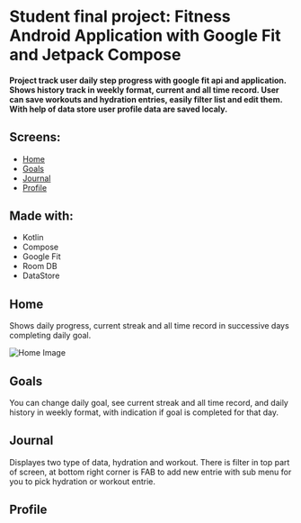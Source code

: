 
# Student final project: Fitness Android Application with Google Fit and Jetpack Compose

#### Project track user daily step progress with google fit api and application. Shows history track in weekly format, current and all time record. User can save workouts and hydration entries, easily filter list and edit them. With help of data store user profile data are saved localy.

## Screens:
* [Home](#home)
* [Goals](#goals)
* [Journal](#journal)
* [Profile](#profile)

## Made with:
* Kotlin
* Compose
* Google Fit
* Room DB
* DataStore

## Home
Shows daily progress, current streak and all time record in successive days completing daily goal.

![Home Image](https://drive.google.com/file/d/1GlQ5QZjQ8VxkYshgALWW1j1oqMdF1jvF/view?usp=sharing)

## Goals
You can change daily goal, see current streak and all time record, and daily history in weekly format, with indication if goal is completed for that day.

## Journal
Displayes two type of data, hydration and workout. There is filter in top part of screen, at bottom right corner is FAB to add new entrie with sub menu for you to pick hydration or workout entrie. 

## Profile



